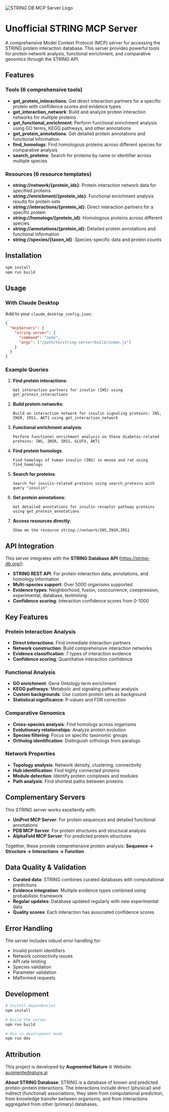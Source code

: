 ![STRING DB MCP Server Logo](string-db-mcp-server-logo.png)
# Unofficial STRING MCP Server

A comprehensive Model Context Protocol (MCP) server for accessing the STRING protein interaction database. This server provides powerful tools for protein network analysis, functional enrichment, and comparative genomics through the STRING API.

## Features

### Tools (6 comprehensive tools)

- **get_protein_interactions**: Get direct interaction partners for a specific protein with confidence scores and evidence types
- **get_interaction_network**: Build and analyze protein interaction networks for multiple proteins
- **get_functional_enrichment**: Perform functional enrichment analysis using GO terms, KEGG pathways, and other annotations
- **get_protein_annotations**: Get detailed protein annotations and functional information
- **find_homologs**: Find homologous proteins across different species for comparative analysis
- **search_proteins**: Search for proteins by name or identifier across multiple species

### Resources (6 resource templates)

- **string://network/{protein_ids}**: Protein interaction network data for specified proteins
- **string://enrichment/{protein_ids}**: Functional enrichment analysis results for protein sets
- **string://interactions/{protein_id}**: Direct interaction partners for a specific protein
- **string://homologs/{protein_id}**: Homologous proteins across different species
- **string://annotations/{protein_id}**: Detailed protein annotations and functional information
- **string://species/{taxon_id}**: Species-specific data and protein counts

## Installation

```bash
npm install
npm run build
```

## Usage

### With Claude Desktop

Add to your `claude_desktop_config.json`:

```json
{
  "mcpServers": {
    "string-server": {
      "command": "node",
      "args": ["/path/to/string-server/build/index.js"]
    }
  }
}
```

### Example Queries

1. **Find protein interactions**:

   ```
   Get interaction partners for insulin (INS) using get_protein_interactions
   ```

2. **Build protein networks**:

   ```
   Build an interaction network for insulin signaling proteins: INS, INSR, IRS1, AKT1 using get_interaction_network
   ```

3. **Functional enrichment analysis**:

   ```
   Perform functional enrichment analysis on these diabetes-related proteins: INS, INSR, IRS1, GLUT4, AKT1
   ```

4. **Find protein homologs**:

   ```
   Find homologs of human insulin (INS) in mouse and rat using find_homologs
   ```

5. **Search for proteins**:

   ```
   Search for insulin-related proteins using search_proteins with query "insulin"
   ```

6. **Get protein annotations**:

   ```
   Get detailed annotations for insulin receptor pathway proteins using get_protein_annotations
   ```

7. **Access resources directly**:
   ```
   Show me the resource string://network/INS,INSR,IRS1
   ```

## API Integration

This server integrates with the **STRING Database API** (https://string-db.org/):

- **STRING REST API**: For protein interaction data, annotations, and homology information
- **Multi-species support**: Over 5000 organisms supported
- **Evidence types**: Neighborhood, fusion, cooccurrence, coexpression, experimental, database, textmining
- **Confidence scoring**: Interaction confidence scores from 0-1000

## Key Features

### Protein Interaction Analysis

- **Direct interactions**: Find immediate interaction partners
- **Network construction**: Build comprehensive interaction networks
- **Evidence classification**: 7 types of interaction evidence
- **Confidence scoring**: Quantitative interaction confidence

### Functional Analysis

- **GO enrichment**: Gene Ontology term enrichment
- **KEGG pathways**: Metabolic and signaling pathway analysis
- **Custom backgrounds**: Use custom protein sets as background
- **Statistical significance**: P-values and FDR correction

### Comparative Genomics

- **Cross-species analysis**: Find homologs across organisms
- **Evolutionary relationships**: Analyze protein evolution
- **Species filtering**: Focus on specific taxonomic groups
- **Ortholog identification**: Distinguish orthologs from paralogs

### Network Properties

- **Topology analysis**: Network density, clustering, connectivity
- **Hub identification**: Find highly connected proteins
- **Module detection**: Identify protein complexes and modules
- **Path analysis**: Find shortest paths between proteins

## Complementary Servers

This STRING server works excellently with:

- **UniProt MCP Server**: For protein sequences and detailed functional annotations
- **PDB MCP Server**: For protein structures and structural analysis
- **AlphaFold MCP Server**: For predicted protein structures

Together, these provide comprehensive protein analysis: **Sequence → Structure → Interactions → Function**

## Data Quality & Validation

- **Curated data**: STRING combines curated databases with computational predictions
- **Evidence integration**: Multiple evidence types combined using probabilistic framework
- **Regular updates**: Database updated regularly with new experimental data
- **Quality scores**: Each interaction has associated confidence scores

## Error Handling

The server includes robust error handling for:

- Invalid protein identifiers
- Network connectivity issues
- API rate limiting
- Species validation
- Parameter validation
- Malformed requests

## Development

```bash
# Install dependencies
npm install

# Build the server
npm run build

# Run in development mode
npm run dev
```

## Attribution

This project is developed by **Augmented Nature**
🌐 Website: [augmentednature.ai](https://augmentednature.ai)

**About STRING Database**: STRING is a database of known and predicted protein-protein interactions. The interactions include direct (physical) and indirect (functional) associations; they stem from computational prediction, from knowledge transfer between organisms, and from interactions aggregated from other (primary) databases.
